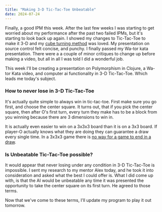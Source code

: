 ```yaml
---
title: "Making 3-D Tic-Tac-Toe Unbeatable"
date: 2024-07-24
---
```


Finally, a good IPM this week. After the last few weeks I was starting to get worried about my performance after the
past two failed IPMs, but it's starting to look back up again. I showed my changes to Tic-Tac-Toe to make it 3-D and my
[cube turning method](https://scoopsies.github.io/finding-clojure/2024/07/19/gleaming-the-cube.html) was loved. My
presentation on source control felt concise, and punchy. I finally passed my Wa-tor kata presentation. There were a
a couple of minor critiques to change up before making a video, but all in all I was told I did a wonderful job.

This week I'll be creating a presentation on Polymorphism in Clojure, a Wa-tor Kata video, and computer ai functionality
in 3-D Tic-Tac-Toe. Which leads me today's subject.

### How to never lose in 3-D Tic-Tac-Toe

It's actually quite simple to always win in tic-tac-toe. First make sure you go first, and choose the center square. It 
turns out, that if you pick the center square, then after O's first turn, every turn they make has to be a block from
you winning because there are 3 dimensions to win in.

It is actually even easier to win on a 3x3x3 board than it is on a 3x3 board. If player-O actually knows what they are
doing they can guarantee a draw every single time. In a 3x3x3 game there is 
[no way for a game to end in a draw](https://pi.math.cornell.edu/~mec/2003-2004/graphtheory/tictactoe/tttanswer2.html).

### Is Unbeatable Tic-Tac-Toe possible?

It would appear that never losing under any condition in 3-D Tic-Tac-Toe is impossible. I sent my research to my mentor
Alex today, and he took it into consideration and asked what the best I could offer is. What I did come up with, is that
the AI would be unbeatable any time it was presented the opportunity to take the center square on its first turn. He
agreed to those terms.

Now that we've come to these terms, I'll update my program to play it out tomorrow.